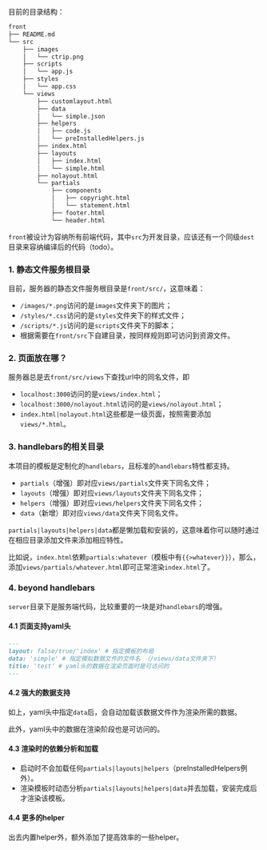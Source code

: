 目前的目录结构：

```bash
front
├── README.md
└── src
    ├── images
    │   └── ctrip.png
    ├── scripts
    │   └── app.js
    ├── styles
    │   └── app.css
    └── views
        ├── customlayout.html
        ├── data
        │   └── simple.json
        ├── helpers
        │   ├── code.js
        │   └── preInstalledHelpers.js
        ├── index.html
        ├── layouts
        │   ├── index.html
        │   └── simple.html
        ├── nolayout.html
        └── partials
            ├── components
            │   ├── copyright.html
            │   └── statement.html
            ├── footer.html
            └── header.html
```

`front`被设计为容纳所有前端代码，其中`src`为开发目录，应该还有一个同级`dest`目录来容纳编译后的代码（todo）。

### 1. 静态文件服务根目录

目前，服务器的静态文件服务根目录是`front/src/`，这意味着：

- `/images/*.png`访问的是`images`文件夹下的图片；
- `/styles/*.css`访问的是`styles`文件夹下的样式文件；
- `/scripts/*.js`访问的是`scripts`文件夹下的脚本；
- 根据需要在`front/src`下自建目录，按同样规则即可访问到资源文件。

### 2. 页面放在哪？

服务器总是去`front/src/views`下查找url中的同名文件，即

- `localhost:3000`访问的是`views/index.html`；
- `localhost:3000/nolayout.html`访问的是`views/nolayout.html`；
- `index.html|nolayout.html`这些都是一级页面，按照需要添加`views/*.html`。

### 3. handlebars的相关目录

本项目的模板是定制化的`handlebars`，且标准的`handlebars`特性都支持。

- `partials`（增强）即对应`views/partials`文件夹下同名文件；
- `layouts`（增强）即对应`views/layouts`文件夹下同名文件；
- `helpers`（增强）即对应`views/helpers`文件夹下同名文件；
- `data`（新增）即对应`views/data`文件夹下同名文件。

`partials|layouts|helpers|data`都是懒加载和安装的，这意味着你可以随时通过在相应目录添加文件来添加相应特性。

比如说，`index.html`依赖`partials:whatever`（模板中有`{{>whatever}}`），那么，添加`views/partials/whatever.html`即可正常渲染`index.html`了。

### 4. beyond handlebars

`server`目录下是服务端代码，比较重要的一块是对`handlebars`的增强。

#### 4.1 页面支持yaml头

```markdown
---
layout: false/true/'index' # 指定模板的布局
data: 'simple' # 指定模拟数据文件的文件名 （/views/data文件夹下）
title: 'test' # yaml头的数据在渲染页面时是可访问的
---
```

#### 4.2 强大的数据支持

如上，yaml头中指定`data`后，会自动加载该数据文件作为渲染所需的数据。

此外，yaml头中的数据在渲染阶段也是可访问的。

#### 4.3 渲染时的依赖分析和加载

- 启动时不会加载任何`partials|layouts|helpers`（preInstalledHelpers例外）。
- 渲染模板时动态分析`partials|layouts|helpers|data`并去加载，安装完成后才渲染该模板。

#### 4.4 更多的helper

出去内置helper外，额外添加了提高效率的一些helper。
